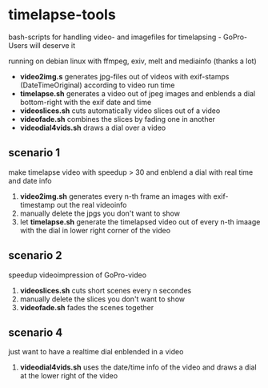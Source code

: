 # timelapse-tools
bash-scripts for handling video- and imagefiles for timelapsing - GoPro-Users will deserve it

running on debian linux with ffmpeg, exiv, melt and mediainfo (thanks a lot)  
* **video2img.s** generates jpg-files out of videos with exif-stamps (DateTimeOriginal) according to video run time  
* **timelapse.sh** generates a video out of jpeg images and enblends a dial bottom-right with the exif date and time
* **videoslices.sh** cuts automatically video slices out of a video  
* **videofade.sh** combines the slices by fading one in another  
* **videodial4vids.sh** draws a dial over a video  

## scenario 1
make timelapse video with speedup > 30 and enblend a dial with real time and date info

1. **video2img.sh** generates every n-th frame an images with exif-timestamp out the real videoinfo
2. manually delete the jpgs you don't want to show
3. let **timelapse.sh** generate the timelapsed video out of every n-th imaage with the dial in lower right corner of the video

## scenario 2
speedup videoimpression of GoPro-video

1. **videoslices.sh** cuts short scenes every n secondes
2. manually delete the slices you don't want to show
3. **videofade.sh** fades the scenes together

## scenario 4
just want to have a realtime dial enblended in a video

1. **videodial4vids.sh** uses the date/time info of the video and draws a dial at the lower right of the video

